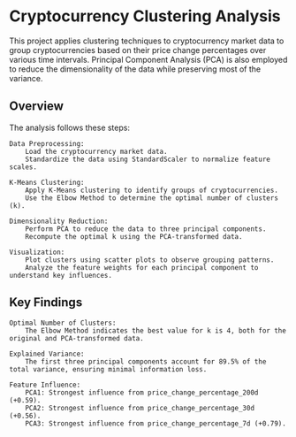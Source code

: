 # **Cryptocurrency Clustering Analysis**

This project applies clustering techniques to cryptocurrency market data to group cryptocurrencies based on their price change percentages over various time intervals. Principal Component Analysis (PCA) is also employed to reduce the dimensionality of the data while preserving most of the variance.

## **Overview**

The analysis follows these steps:

    Data Preprocessing:
        Load the cryptocurrency market data.
        Standardize the data using StandardScaler to normalize feature scales.

    K-Means Clustering:
        Apply K-Means clustering to identify groups of cryptocurrencies.
        Use the Elbow Method to determine the optimal number of clusters (k).

    Dimensionality Reduction:
        Perform PCA to reduce the data to three principal components.
        Recompute the optimal k using the PCA-transformed data.

    Visualization:
        Plot clusters using scatter plots to observe grouping patterns.
        Analyze the feature weights for each principal component to understand key influences.

## **Key Findings**

    Optimal Number of Clusters:
        The Elbow Method indicates the best value for k is 4, both for the original and PCA-transformed data.

    Explained Variance:
        The first three principal components account for 89.5% of the total variance, ensuring minimal information loss.

    Feature Influence:
        PCA1: Strongest influence from price_change_percentage_200d (+0.59).
        PCA2: Strongest influence from price_change_percentage_30d (+0.56).
        PCA3: Strongest influence from price_change_percentage_7d (+0.79).

